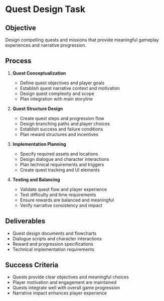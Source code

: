 # Quest Design Task

## Objective

Design compelling quests and missions that provide meaningful gameplay experiences and narrative progression.

## Process

1. **Quest Conceptualization**

   - Define quest objectives and player goals
   - Establish quest narrative context and motivation
   - Design quest complexity and scope
   - Plan integration with main storyline

2. **Quest Structure Design**

   - Create quest steps and progression flow
   - Design branching paths and player choices
   - Establish success and failure conditions
   - Plan reward structures and incentives

3. **Implementation Planning**

   - Specify required assets and locations
   - Design dialogue and character interactions
   - Plan technical requirements and triggers
   - Create quest tracking and UI elements

4. **Testing and Balancing**
   - Validate quest flow and player experience
   - Test difficulty and time requirements
   - Ensure rewards are balanced and meaningful
   - Verify narrative consistency and impact

## Deliverables

- Quest design documents and flowcharts
- Dialogue scripts and character interactions
- Reward and progression specifications
- Technical implementation requirements

## Success Criteria

- Quests provide clear objectives and meaningful choices
- Player motivation and engagement are maintained
- Quests integrate well with overall game progression
- Narrative impact enhances player experience
